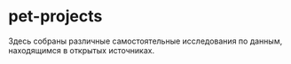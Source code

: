 # pet-projects
Здесь собраны различные самостоятельные исследования по данным, находящимся в открытых источниках.

